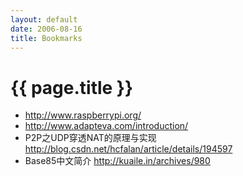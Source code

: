 ```yaml
---
layout: default
date: 2006-08-16
title: Bookmarks
---
```


# {{ page.title }}

- <http://www.raspberrypi.org/>
- <http://www.adapteva.com/introduction/> 
- P2P之UDP穿透NAT的原理与实现 <http://blog.csdn.net/hcfalan/article/details/194597>
- Base85中文简介  <http://kuaile.in/archives/980>